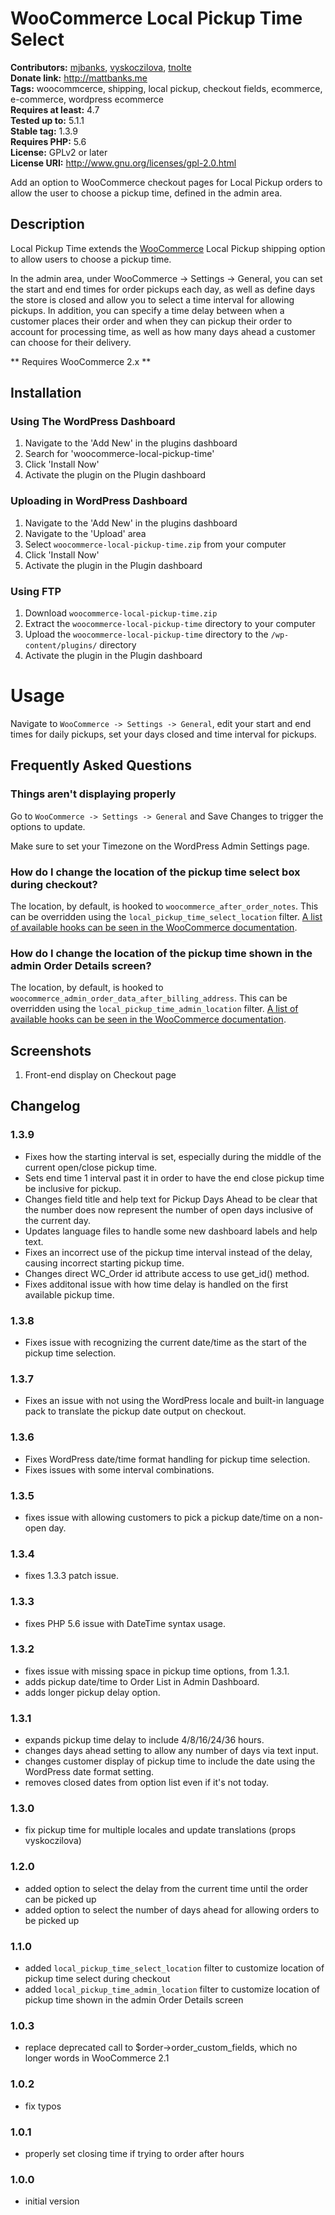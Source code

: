 # WooCommerce Local Pickup Time Select #
**Contributors:** [mjbanks](https://profiles.wordpress.org/mjbanks), [vyskoczilova](https://profiles.wordpress.org/vyskoczilova), [tnolte](https://profiles.wordpress.org/tnolte)  
**Donate link:** http://mattbanks.me  
**Tags:** woocommcerce, shipping, local pickup, checkout fields, ecommerce, e-commerce, wordpress ecommerce  
**Requires at least:** 4.7  
**Tested up to:** 5.1.1  
**Stable tag:** 1.3.9  
**Requires PHP:** 5.6  
**License:** GPLv2 or later  
**License URI:** http://www.gnu.org/licenses/gpl-2.0.html  

Add an option to WooCommerce checkout pages for Local Pickup orders to allow the user to choose a pickup time, defined in the admin area.

## Description ##

Local Pickup Time extends the [WooCommerce](http://wordpress.org/plugins/woocommerce/) Local Pickup shipping option to allow users to choose a pickup time.

In the admin area, under WooCommerce -> Settings -> General, you can set the start and end times for order pickups each day, as well as define days the store is closed and allow you to select a time interval for allowing pickups. In addition, you can specify a time delay between when a customer places their order and when they can pickup their order to account for processing time, as well as how many days ahead a customer can choose for their delivery.

** Requires WooCommerce 2.x **

## Installation ##

### Using The WordPress Dashboard ###

1. Navigate to the 'Add New' in the plugins dashboard
2. Search for 'woocommerce-local-pickup-time'
3. Click 'Install Now'
4. Activate the plugin on the Plugin dashboard

### Uploading in WordPress Dashboard ###

1. Navigate to the 'Add New' in the plugins dashboard
2. Navigate to the 'Upload' area
3. Select `woocommerce-local-pickup-time.zip` from your computer
4. Click 'Install Now'
5. Activate the plugin in the Plugin dashboard

### Using FTP ###

1. Download `woocommerce-local-pickup-time.zip`
2. Extract the `woocommerce-local-pickup-time` directory to your computer
3. Upload the `woocommerce-local-pickup-time` directory to the `/wp-content/plugins/` directory
4. Activate the plugin in the Plugin dashboard

# Usage #

Navigate to `WooCommerce -> Settings -> General`, edit your start and end times for daily pickups, set your days closed and time interval for pickups.

## Frequently Asked Questions ##

### Things aren't displaying properly ###

Go to `WooCommerce -> Settings -> General` and Save Changes to trigger the options to update.

Make sure to set your Timezone on the WordPress Admin Settings page.

### How do I change the location of the pickup time select box during checkout? ###

The location, by default, is hooked to `woocommerce_after_order_notes`. This can be overridden using the `local_pickup_time_select_location` filter. [A list of available hooks can be seen in the WooCommerce documentation](http://docs.woothemes.com/document/hooks/).

### How do I change the location of the pickup time shown in the admin Order Details screen? ###

The location, by default, is hooked to `woocommerce_admin_order_data_after_billing_address`. This can be overridden using the `local_pickup_time_admin_location` filter. [A list of available hooks can be seen in the WooCommerce documentation](http://docs.woothemes.com/document/hooks/).

## Screenshots ##

1. Front-end display on Checkout page

## Changelog ##

### 1.3.9 ###
* Fixes how the starting interval is set, especially during the middle of the current open/close pickup time.
* Sets end time 1 interval past it in order to have the end close pickup time be inclusive for pickup.
* Changes field title and help text for Pickup Days Ahead to be clear that the number does now represent the number of open days inclusive of the current day.
* Updates language files to handle some new dashboard labels and help text.
* Fixes an incorrect use of the pickup time interval instead of the delay, causing incorrect starting pickup time.
* Changes direct WC_Order id attribute access to use get_id() method.
* Fixes additonal issue with how time delay is handled on the first available pickup time.

### 1.3.8 ###
* Fixes issue with recognizing the current date/time as the start of the pickup time selection.

### 1.3.7 ###
* Fixes an issue with not using the WordPress locale and built-in language pack to translate the pickup date output on checkout.

### 1.3.6 ###
* Fixes WordPress date/time format handling for pickup time selection.
* Fixes issues with some interval combinations.

### 1.3.5 ###
* fixes issue with allowing customers to pick a pickup date/time on a non-open day.

### 1.3.4 ###
* fixes 1.3.3 patch issue.

### 1.3.3 ###
* fixes PHP 5.6 issue with DateTime syntax usage.

### 1.3.2 ###
* fixes issue with missing space in pickup time options, from 1.3.1.
* adds pickup date/time to Order List in Admin Dashboard.
* adds longer pickup delay option.

### 1.3.1 ###
* expands pickup time delay to include 4/8/16/24/36 hours.
* changes days ahead setting to allow any number of days via text input.
* changes customer display of pickup time to include the date using the WordPress date format setting.
* removes closed dates from option list even if it's not today.

### 1.3.0 ###
* fix pickup time for multiple locales and update translations (props vyskoczilova)

### 1.2.0 ###
* added option to select the delay from the current time until the order can be picked up
* added option to select the number of days ahead for allowing orders to be picked up

### 1.1.0 ###
* added `local_pickup_time_select_location` filter to customize location of pickup time select during checkout
* added `local_pickup_time_admin_location` filter to customize location of pickup time shown in the admin Order Details screen

### 1.0.3 ###
* replace deprecated call to $order->order_custom_fields, which no longer words in WooCommerce 2.1

### 1.0.2 ###
* fix typos

### 1.0.1 ###
* properly set closing time if trying to order after hours

### 1.0.0 ###
* initial version
